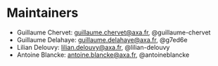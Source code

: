﻿# Maintainers

- Guillaume Chervet: guillaume.chervet@axa.fr, @guillaume-chervet
- Guillaume Delahaye: guillaume.delahaye@axa.fr, @g7ed6e
- Lilian Delouvy: lilian.delouvy@axa.fr, @lilian-delouvy
- Antoine Blancke: antoine.blancke@axa.fr, @antoineblancke
